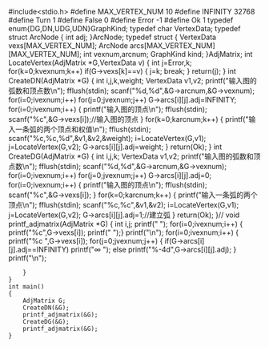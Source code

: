 #include<stdio.h>
#define MAX_VERTEX_NUM 10
#define INFINITY 32768
#define Turn 1
#define False 0
#define Error -1
#define Ok 1
typedef enum{DG,DN,UDG,UDN}GraphKind;
typedef char VertexData;
typedef struct ArcNode
{
    int adj;
}ArcNode;
typedef struct
{
    VertexData vexs[MAX_VERTEX_NUM];
    ArcNode arcs[MAX_VERTEX_NUM][MAX_VERTEX_NUM];
    int vexnum,arcnum;
    GraphKind kind;
}AdjMatrix;
int LocateVertex(AdjMatrix *G,VertexData v)
{
    int j=Error,k;
    for(k=0;k<G->vexnum;k++)
        if(G->vexs[k]==v)
    {
        j=k;
        break;
    }
    return(j);
}
int CreateDN(AdjMatrix *G)
{
    int i,j,k,weight;
    VertexData v1,v2;
    printf("输入图的弧数和顶点数\n");
    fflush(stdin);
    scanf("%d,%d",&G->arcnum,&G->vexnum);
    for(i=0;i<G->vexnum;i++)
        for(j=0;j<G->vexnum;j++)
        G->arcs[i][j].adj=INFINITY;
for(i=0;i<G->vexnum;i++)
{
    printf("输入图的顶点\n");
    fflush(stdin);
    scanf("%c",&G->vexs[i]);//输入图的顶点
}
for(k=0;k<G->arcnum;k++)
{
    printf("输入一条弧的两个顶点和权值\n");
    fflush(stdin);
    scanf("%c,%c,%d",&v1,&v2,&weight);
    i=LocateVertex(G,v1);
    j=LocateVertex(G,v2);
    G->arcs[i][j].adj=weight;
}
return(Ok);
}
int CreateDG(AdjMatrix *G)
{
    int i,j,k;
    VertexData v1,v2;
    printf("输入图的弧数和顶点数\n");
    fflush(stdin);
    scanf("%d,%d",&G->arcnum,&G->vexnum);
    for(i=0;i<G->vexnum;i++)
        for(j=0;j<G->vexnum;j++)
        G->arcs[i][j].adj=0;
for(i=0;i<G->vexnum;i++)
{
    printf("输入图的顶点\n");
    fflush(stdin);
    scanf("%c",&G->vexs[i]);
}
for(k=0;k<G->arcnum;k++)
{
    printf("输入一条弧的两个顶点\n");
    fflush(stdin);
    scanf("%c,%c",&v1,&v2);
    i=LocateVertex(G,v1);
    j=LocateVertex(G,v2);
    G->arcs[i][j].adj=1;//建立弧
}
return(Ok);
}//
void printf_adjmatrix(AdjMatrix *G)
{
    int i,j;
    printf("  ");
    for(i=0;i<G->vexnum;i++)
    {
        printf("%c",G->vexs[i]);
        printf("   ");}
        printf("\n");
        for(i=0;i<G->vexnum;i++)
        {
            printf("%c ",G->vexs[i]);
            for(j=0;j<G->vexnum;j++)
            {
                if(G->arcs[i][j].adj==INFINITY)
                    printf("∞  ");
                else
                    printf("%-4d",G->arcs[i][j].adj);
            }
            printf("\n");

        }
    }
    int main()
    {
        AdjMatrix G;
        CreateDN(&G);
        printf_adjmatrix(&G);
        CreateDG(&G);
        printf_adjmatrix(&G);
    }
